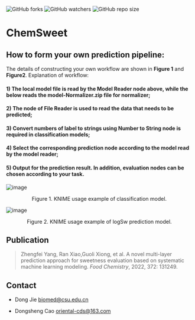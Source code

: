 ![GitHub forks](https://img.shields.io/github/forks/ifyoungnet/ChemSweet.svg?style=social)
![GitHub watchers](https://img.shields.io/github/watchers/ifyoungnet/ChemSweet.svg?style=social)
![GitHub repo size](https://img.shields.io/github/repo-size/ifyoungnet/ChemSweet.svg)

# ChemSweet
## How to form your own prediction pipeline:
The details of constructing your own workflow are shown in **Figure 1** and **Figure2**. 
Explanation of workflow: 
#### 1) The local model file is read by the Model Reader node above, while the below reads the model-Normalizer.zip file for normalizer; 
#### 2) The node of File Reader is used to read the data that needs to be predicted; 
#### 3) Convert numbers of label to strings using Number to String node is required in classification models; 
#### 4) Select the corresponding prediction node according to the model read by the model reader;
#### 5) Output for the prediction result. In addition, evaluation nodes can be chosen according to your task.

![image](http://projects.scbdd.com/assets/img/description/chemsweet/figure1.jpg)
<p align="center">Figure 1. KNIME usage example of classification model.</p>

![image](http://projects.scbdd.com/assets/img/description/chemsweet/figure2.jpg)
<p align="center">Figure 2. KNIME usage example of logSw prediction model.</p>

## Publication
> Zhengfei Yang, Ran Xiao,Guoli Xiong, et al. A novel multi-layer prediction approach for sweetness evaluation based on systematic machine learning modeling. *Food Chemistry*, 2022, 372: 131249.

## Contact
  
  * Dong Jie <biomed@csu.edu.cn> 

  * Dongsheng Cao <oriental-cds@163.com>
